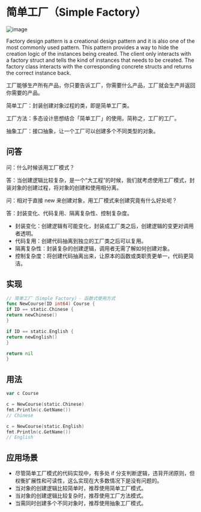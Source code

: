 # 简单工厂（Simple Factory）

![image](https://user-images.githubusercontent.com/65383410/165209904-eb648b80-f577-4603-9452-e7573619a8d8.png)

Factory design pattern is a creational design pattern and it is also one of the most commonly used pattern. This pattern
provides a way to hide the creation logic of the instances being created. The client only interacts with a factory
struct and tells the kind of instances that needs to be created. The factory class interacts with the corresponding
concrete structs and returns the correct instance back.

工厂能够生产所有产品，你只要告诉工厂，你需要什么产品，工厂就会生产并返回你需要的产品。

简单工厂：封装创建对象过程的类，即是简单工厂类。

工厂方法：多态设计思想结合「简单工厂」的使用。简称之，工厂的工厂。

抽象工厂：接口抽象，让一个工厂可以创建多个不同类型的对象。

## 问答

问：什么时候该用工厂模式？

答：当创建逻辑比较复杂，是一个“大工程”的时候，我们就考虑使用工厂模式，封装对象的创建过程，将对象的创建和使用相分离。

问：相对于直接 new 来创建对象，用工厂模式来创建究竟有什么好处呢？

答：封装变化、代码复用、隔离复杂性、控制复杂度。

- 封装变化：创建逻辑有可能变化，封装成工厂类之后，创建逻辑的变更对调用者透明。
- 代码复用：创建代码抽离到独立的工厂类之后可以复用。
- 隔离复杂性：封装复杂的创建逻辑，调用者无需了解如何创建对象。
- 控制复杂度：将创建代码抽离出来，让原本的函数或类职责更单一，代码更简洁。

## 实现

```go
// 简单工厂（Simple Factory）- 函数式使用方式
func NewCourse(ID int64) Course {
if ID == static.Chinese {
return newChinese()
}

if ID == static.English {
return newEnglish()
}

return nil
}
```

## 用法

```go
var c Course

c = NewCourse(static.Chinese)
fmt.Println(c.GetName())
// Chinese

c = NewCourse(static.English)
fmt.Println(c.GetName())
// English
```

## 应用场景

- 尽管简单工厂模式的代码实现中，有多处 if 分支判断逻辑，违背开闭原则，但权衡扩展性和可读性，这么实现在大多数情况下是没有问题的。
- 当对象的创建逻辑比较简单时，推荐使用简单工厂模式。
- 当对象的创建逻辑比较复杂时，推荐使用工厂方法模式。
- 当需同时创建多个不同对象时，推荐使用抽象工厂模式。

